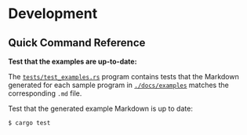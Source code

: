 # Development

## Quick Command Reference

**Test that the examples are up-to-date:**

The [`tests/test_examples.rs`](../tests/test_examples.rs) program contains
tests that the Markdown generated for each sample program in
[`./docs/examples`](../docs/examples/) matches the corresponding `.md` file.

Test that the generated example Markdown is up to date:

```shell
$ cargo test
```
